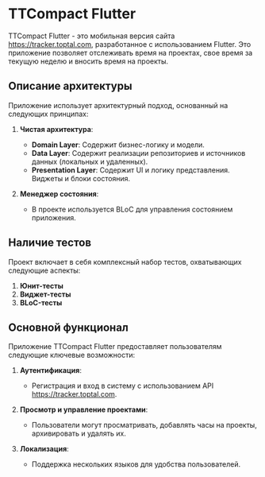 # TTCompact Flutter

TTCompact Flutter - это мобильная версия сайта https://tracker.toptal.com, разработанное с использованием Flutter. Это приложение позволяет отслеживать время на проектах, свое время за текущую неделю и вносить время на проекты.

## Описание архитектуры

Приложение использует архитектурный подход, основанный на следующих принципах:

1. **Чистая архитектура**:
   - **Domain Layer**: Содержит бизнес-логику и модели.
   - **Data Layer**: Содержит реализации репозиториев и источников данных (локальных и удаленных).
   - **Presentation Layer**: Содержит UI и логику представления. Виджеты и блоки состояния.

2. **Менеджер состояния**:
   - В проекте используется BLoC для управления состоянием приложения.

## Наличие тестов

Проект включает в себя комплексный набор тестов, охватывающих следующие аспекты:

1. **Юнит-тесты**
2. **Виджет-тесты**
2. **BLoC-тесты**
## Основной функционал

Приложение TTCompact Flutter предоставляет пользователям следующие ключевые возможности:

1. **Аутентификация**:
   - Регистрация и вход в систему с использованием API https://tracker.toptal.com.
   
2. **Просмотр и управление проектами**:
   - Пользователи могут просматривать, добавлять часы на проекты, архивировать и удалять их.

3. **Локализация**:
   - Поддержка нескольких языков для удобства пользователей.


